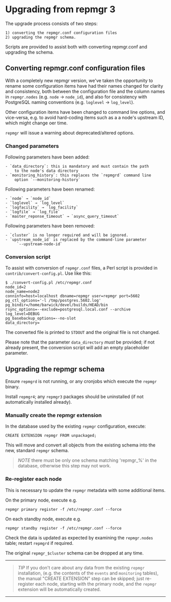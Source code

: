 Upgrading from repmgr 3
=======================

The upgrade process consists of two steps:

    1) converting the repmgr.conf configuration files
    2) upgrading the repmgr schema.

Scripts are provided to assist both with converting repmgr.conf
and upgrading the schema.

Converting repmgr.conf configuration files
------------------------------------------

With a completely new repmgr version, we've taken the opportunity
to rename some configuration items have had their names changed for
clarity and consistency, both between the configuration file and
the column names in `repmgr.nodes` (e.g. `node` → `node_id`), and
also for consistency with PostgreSQL naming conventions
(e.g. `loglevel` → `log_level`).

Other configuration items have been changed to command line options,
and vice-versa, e.g. to avoid hard-coding items such as a a node's
upstream ID, which might change oer time.

`repmgr` will issue a warning about deprecated/altered options.


### Changed parameters

Following parameters have been added:

    - `data_directory`: this is mandatory and must contain the path
        to the node's data directory
    - `monitoring_history`: this replaces the `repmgrd` command line
        option `--monitoring-history`

Following parameters have been renamed:

    - `node` → `node_id`
    - `loglevel` → `log_level`
    - `logfacility` → `log_facility`
    - `logfile` → `log_file`
    - `master_reponse_timeout` → `async_query_timeout`

Following parameters have been removed:

    - `cluster` is no longer required and will be ignored.
    - `upstream_node_id` is replaced by the command-line parameter
         `--upstream-node-id`

### Conversion script

To assist with conversion of `repmgr.conf` files, a Perl script
is provided in `contrib/convert-config.pl`. Use like this:

    $ ./convert-config.pl /etc/repmgr.conf
    node_id=2
    node_name=node2
    conninfo=host=localhost dbname=repmgr user=repmgr port=5602
    pg_ctl_options='-l /tmp/postgres.5602.log'
    pg_bindir=/home/barwick/devel/builds/HEAD/bin
    rsync_options=--exclude=postgresql.local.conf --archive
    log_level=DEBUG
    pg_basebackup_options=--no-slot
    data_directory=

The converted file is printed to `STDOUT` and the original file is not
changed.

Please note that the parameter `data_directory` *must* be provided;
if not already present, the conversion script will add an empty
placeholder parameter.


Upgrading the repmgr schema
---------------------------

Ensure `repmgrd` is not running, or any cronjobs which execute the
`repmgr` binary.

Install `repmgr4`; any `repmgr3` packages should be uninstalled
(if not automatically installed already).

### Manually create the repmgr extension

In the database used by the existing `repmgr` configuration, execute:

    CREATE EXTENSION repmgr FROM unpackaged;

This will move and convert all objects from the existing schema
into the new, standard `repmgr` schema.

> *NOTE* there must be only one schema matching 'repmgr_%' in the
> database, otherwise this step may not work.

### Re-register each node

This is necessary to update the `repmgr` metadata with some additional items.

On the primary node, execute e.g.

    repmgr primary register -f /etc/repmgr.conf --force

On each standby node, execute e.g.

    repmgr standby register -f /etc/repmgr.conf --force

Check the data is updated as expected by examining the `repmgr.nodes` table;
restart `repmgrd` if required.

The original `repmgr_$cluster` schema can be dropped at any time.

* * *

> *TIP* If you don't care about any data from the existing `repmgr` installation,
> (e.g. the contents of the `events` and `monitoring` tables), the manual
> "CREATE EXTENSION" step can be skipped; just re-register each node, starting
> with the primary node, and the `repmgr` extension will be automatically created.

* * *
